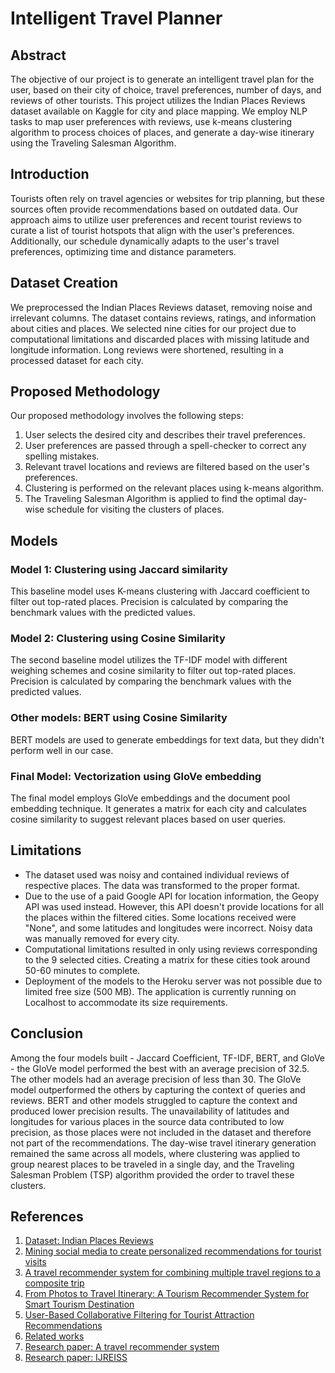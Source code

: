 # Intelligent Travel Planner

## Abstract
The objective of our project is to generate an intelligent travel plan for the user, based on their city of choice, travel preferences, number of days, and reviews of other tourists. This project utilizes the Indian Places Reviews dataset available on Kaggle for city and place mapping. We employ NLP tasks to map user preferences with reviews, use k-means clustering algorithm to process choices of places, and generate a day-wise itinerary using the Traveling Salesman Algorithm.

## Introduction
Tourists often rely on travel agencies or websites for trip planning, but these sources often provide recommendations based on outdated data. Our approach aims to utilize user preferences and recent tourist reviews to curate a list of tourist hotspots that align with the user's preferences. Additionally, our schedule dynamically adapts to the user's travel preferences, optimizing time and distance parameters.

## Dataset Creation
We preprocessed the Indian Places Reviews dataset, removing noise and irrelevant columns. The dataset contains reviews, ratings, and information about cities and places. We selected nine cities for our project due to computational limitations and discarded places with missing latitude and longitude information. Long reviews were shortened, resulting in a processed dataset for each city.

## Proposed Methodology
Our proposed methodology involves the following steps:
1. User selects the desired city and describes their travel preferences.
2. User preferences are passed through a spell-checker to correct any spelling mistakes.
3. Relevant travel locations and reviews are filtered based on the user's preferences.
4. Clustering is performed on the relevant places using k-means algorithm.
5. The Traveling Salesman Algorithm is applied to find the optimal day-wise schedule for visiting the clusters of places.

## Models
### Model 1: Clustering using Jaccard similarity
This baseline model uses K-means clustering with Jaccard coefficient to filter out top-rated places. Precision is calculated by comparing the benchmark values with the predicted values.

<!-- ![](images/model_1_architecture.jpg) -->
<!-- Model 1 : Architecture -->

### Model 2: Clustering using Cosine Similarity
The second baseline model utilizes the TF-IDF model with different weighing schemes and cosine similarity to filter out top-rated places. Precision is calculated by comparing the benchmark values with the predicted values.

### Other models: BERT using Cosine Similarity
BERT models are used to generate embeddings for text data, but they didn't perform well in our case.

### Final Model: Vectorization using GloVe embedding
The final model employs GloVe embeddings and the document pool embedding technique. It generates a matrix for each city and calculates cosine similarity to suggest relevant places based on user queries.

## Limitations
- The dataset used was noisy and contained individual reviews of respective places. The data was transformed to the proper format.
- Due to the use of a paid Google API for location information, the Geopy API was used instead. However, this API doesn't provide locations for all the places within the filtered cities. Some locations received were "None", and some latitudes and longitudes were incorrect. Noisy data was manually removed for every city.
- Computational limitations resulted in only using reviews corresponding to the 9 selected cities. Creating a matrix for these cities took around 50-60 minutes to complete.
- Deployment of the models to the Heroku server was not possible due to limited free size (500 MB). The application is currently running on Localhost to accommodate its size requirements.

## Conclusion
Among the four models built - Jaccard Coefficient, TF-IDF, BERT, and GloVe - the GloVe model performed the best with an average precision of 32.5. The other models had an average precision of less than 30. The GloVe model outperformed the others by capturing the context of queries and reviews. BERT and other models struggled to capture the context and produced lower precision results.
The unavailability of latitudes and longitudes for various places in the source data contributed to low precision, as those places were not included in the dataset and therefore not part of the recommendations. The day-wise travel itinerary generation remained the same across all models, where clustering was applied to group nearest places to be traveled in a single day, and the Traveling Salesman Problem (TSP) algorithm provided the order to travel these clusters.

## References
1. [Dataset: Indian Places Reviews](https://www.kaggle.com/shravanijadhav23/indian-places-reviews/data)
2. [Mining social media to create personalized recommendations for tourist visits](https://www.researchgate.net/publication/221449162_Mining_social_media_to_create_personalized_recommendations_for_tourist_visits)
3. [A travel recommender system for combining multiple travel regions to a composite trip](https://www.researchgate.net/publication/281655048_A_travel_recommender_system_for_combining_multiple_travel_regions_to_a_composite_trip)
4. [From Photos to Travel Itinerary: A Tourism Recommender System for Smart Tourism Destination](https://www.researchgate.net/publication/326277455_From_Photos_to_Travel_Itinerary_A_Tourism_Recommender_System_for_Smart_Tourism_Destination)
5. [User-Based Collaborative Filtering for Tourist Attraction Recommendations](https://www.researchgate.net/publication/281698410_User-Based_Collaborative_Filtering_for_Tourist_Attraction_Recommendations)
6. [Related works](https://www.hindawi.com/journals/cin/2016/1281379/#relatedworks)
7. [Research paper: A travel recommender system](https://dl.acm.org/doi/10.1145/3397271.3401444)
8. [Research paper: IJREISS](https://www.indusedu.org/pdfs/IJREISS/IJREISS_3663_39823.pdf)
